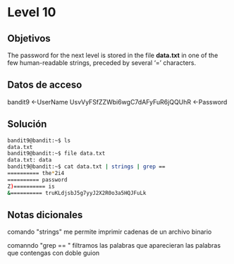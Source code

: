 # Level 10

## Objetivos
The password for the next level is stored in the file **data.txt** in one of the few human-readable strings, preceded by several ‘=’ characters.

## Datos de acceso 
bandit9 <-UserName
UsvVyFSfZZWbi6wgC7dAFyFuR6jQQUhR <-Password

## Solución 

```bash
bandit9@bandit:~$ ls
data.txt
bandit9@bandit:~$ file data.txt
data.txt: data
bandit9@bandit:~$ cat data.txt | strings | grep ==
========== the*2i4
========== password
Z)========== is
&========== truKLdjsbJ5g7yyJ2X2R0o3a5HQJFuLk
```

## Notas dicionales 

comando "strings" me permite imprimir cadenas de un archivo  binario

comanndo "grep == " filtramos las palabras que aparecieran las palabras que contengas con doble guion 